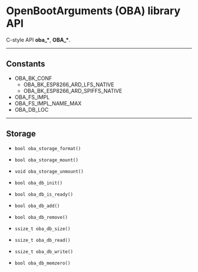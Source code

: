 # OpenBootArguments (OBA) library API
C-style API **oba_\***, **OBA_\***.

---

## Constants
- OBA_BK_CONF
  - OBA_BK_ESP8266_ARD_LFS_NATIVE
  - OBA_BK_ESP8266_ARD_SPIFFS_NATIVE
- OBA_FS_IMPL
- OBA_FS_IMPL_NAME_MAX
- OBA_DB_LOC

---

## Storage
- `bool oba_storage_format()`
- `bool oba_storage_mount()`
- `void oba_storage_unmount()`
  
- `bool oba_db_init()`
- `bool oba_db_is_ready()`
  
- `bool oba_db_add()`
- `bool oba_db_remove()`
- `ssize_t oba_db_size()`
- `ssize_t oba_db_read()`
- `ssize_t oba_db_write()`
- `bool oba_db_memzero()`
